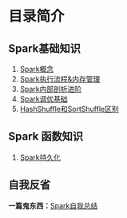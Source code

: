 # 目录简介

## Spark基础知识
1. <a href="https://github.com/AK-Shuai/DATA-WAERHOUSE/blob/main/Spark/Spark%E6%A6%82%E5%BF%B5.md" target="_blank">Spark概念</a>
2. <a href="https://github.com/AK-Shuai/DATA-WAERHOUSE/blob/main/Spark/Spark%E6%89%A7%E8%A1%8C%E6%B5%81%E7%A8%8B%26%E5%86%85%E5%AD%98%E7%AE%A1%E7%90%86%26sql.md" target="_blank">Spark执行流程&内存管理</a>
3. <a href="https://github.com/AK-Shuai/DATA-WAERHOUSE/tree/main/Spark/Spark%E5%86%85%E9%83%A8%E5%89%96%E6%9E%90" target="_blank">Spark内部剖析进阶</a>
4. <a href="https://github.com/AK-Shuai/DATA-WAERHOUSE/tree/main/Spark/Spark%20%E8%B0%83%E4%BC%98%E6%8A%80%E5%B7%A7" target="_blank">Spark调优基础</a>
5. <a href="https://github.com/AK-Shuai/DATA-WAERHOUSE/blob/main/Spark/Spark%E7%9A%84%E4%B8%A4%E7%A7%8DShuffle%E8%A7%A3%E6%9E%90.md" target="_blank">HashShuffle和SortShuffle区别</a>

## Spark 函数知识
1. <a href="https://github.com/AK-Shuai/DATA-WAERHOUSE/blob/main/Spark/Spark%E6%8C%81%E4%B9%85%E5%8C%96.md" target="_blank">Spark持久化</a>

## 自我反省
**一篇鬼东西：**<a href="https://github.com/AK-Shuai/DATA-WAERHOUSE/blob/main/Spark/Spark%E8%87%AA%E6%88%91%E6%80%BB%E7%BB%93.md" target="_blank">Spark自我总结</a>
